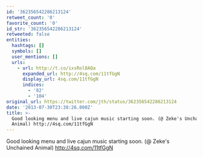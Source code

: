 ```yaml
---
id: '362356542286213124'
retweet_count: '0'
favorite_count: '0'
id_str: '362356542286213124'
retweeted: false
entities:
  hashtags: []
  symbols: []
  user_mentions: []
  urls:
    - url: http://t.co/ixsRol8AQa
      expanded_url: http://4sq.com/11tfGgN
      display_url: 4sq.com/11tfGgN
      indices:
        - '82'
        - '104'
original_url: https://twitter.com/jth/status/362356542286213124
date: '2013-07-30T23:38:26.000Z'
title: >-
  Good looking menu and live cajun music starting soon. (@ Zeke's Unchained
  Animal) http://4sq.com/11tfGgN
---
```


Good looking menu and live cajun music starting soon. (@ Zeke's Unchained Animal) http://4sq.com/11tfGgN